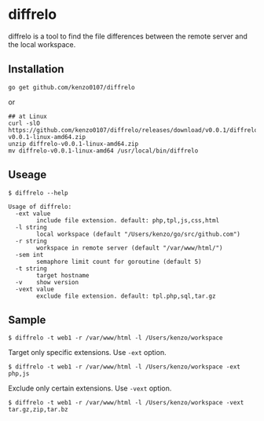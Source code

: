 # diffrelo

diffrelo is a tool to find the file differences between the remote server and the local workspace.

## Installation

```
go get github.com/kenzo0107/diffrelo
```

or

```
## at Linux
curl -slO https://github.com/kenzo0107/diffrelo/releases/download/v0.0.1/diffrelo-v0.0.1-linux-amd64.zip
unzip diffrelo-v0.0.1-linux-amd64.zip
mv diffrelo-v0.0.1-linux-amd64 /usr/local/bin/diffrelo
```

## Useage

```
$ diffrelo --help

Usage of diffrelo:
  -ext value
        include file extension. default: php,tpl,js,css,html
  -l string
        local workspace (default "/Users/kenzo/go/src/github.com")
  -r string
        workspace in remote server (default "/var/www/html/")
  -sem int
        semaphore limit count for goroutine (default 5)
  -t string
        target hostname
  -v    show version
  -vext value
        exclude file extension. default: tpl.php,sql,tar.gz
```

## Sample

```
$ diffrelo -t web1 -r /var/www/html -l /Users/kenzo/workspace
```

Target only specific extensions. Use `-ext` option.

```
$ diffrelo -t web1 -r /var/www/html -l /Users/kenzo/workspace -ext php,js
```

Exclude only certain extensions. Use `-vext` option.

```
$ diffrelo -t web1 -r /var/www/html -l /Users/kenzo/workspace -vext tar.gz,zip,tar.bz
```
